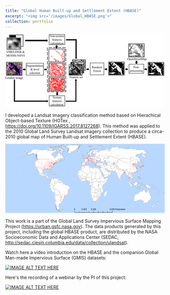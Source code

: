 ```yaml
---
title: "Global Human Built-up and Settlement Extent (HBASE)"
excerpt: "<img src='/images/Global_HBASE.png'>"
collection: portfolio
---
```

<img src='/images/mot-lcc.png'><br/>

I developed a Landsat imagery classification method based on Hierachical Object-based Texture (HOTex , <https://doi.org/10.1109/IGARSS.2017.8127268>). This method was applied to the 2010 Global Land Survey Landsat imagery collection to produce a circa-2010 global map of Human Built-up and Settlement Extent (HBASE). <br/>

<img src='/images/Global_HBASE.png'><br/>

This work is a part of the Global Land Survey Impervious Surface Mapping Project (<https://urban.gsfc.nasa.gov>). The data products generated by this project, including the global HBASE product, are distributed by the NASA Socioeconomic Data and Applications Center (SEDAC, <http://sedac.ciesin.columbia.edu/data/collection/ulandsat>).

Watch here a video introduction on the HBASE and the companion Global Man-made Impervious Surface (GMIS) datasets:

[![IMAGE ALT TEXT HERE](http://img.youtube.com/vi/C2czdpgrrNQ/3.jpg)](http://www.youtube.com/watch?v=C2czdpgrrNQ)

Here's the recording of a webinar by the PI of this project:

[![IMAGE ALT TEXT HERE](http://img.youtube.com/vi/AgPN9N_g_XI/0.jpg)](http://www.youtube.com/watch?v=AgPN9N_g_XI)